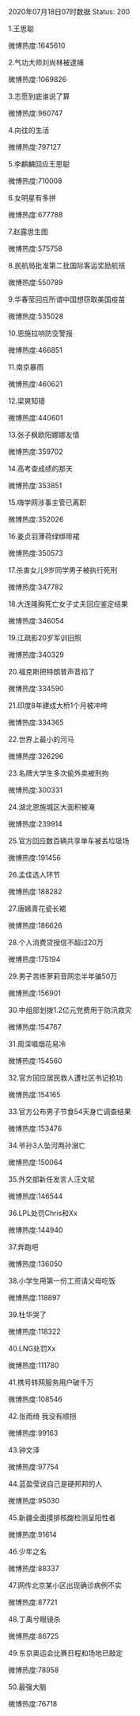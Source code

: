 2020年07月18日07时数据
Status: 200

1.王思聪

微博热度:1645610

2.气功大师刘尚林被逮捕

微博热度:1069826

3.志愿到底谁说了算

微博热度:960747

4.向往的生活

微博热度:797127

5.李麒麟回应王思聪

微博热度:710008

6.女明星有多拼

微博热度:677788

7.赵露思生图

微博热度:575758

8.民航局批准第二批国际客运奖励航班

微博热度:550789

9.华春莹回应所谓中国想窃取美国疫苗

微博热度:535028

10.恩施拉响防空警报

微博热度:466851

11.南京暴雨

微博热度:460621

12.梁爽知错

微博热度:440601

13.张子枫欧阳娜娜友情

微博热度:359702

14.高考查成绩的那天

微博热度:353851

15.嗨学网涉事主管已离职

微博热度:352026

16.姜贞羽薄荷绿绑带裙

微博热度:350573

17.杀害女儿9岁同学男子被执行死刑

微博热度:347782

18.大连隆胸死亡女子丈夫回应鉴定结果

微博热度:346054

19.江疏影20岁军训旧照

微博热度:340329

20.福克斯把特朗普声音掐了

微博热度:334590

21.印度8年建成大桥1个月被冲垮

微博热度:334365

22.世界上最小的河马

微博热度:326296

23.名牌大学生多次偷外卖被刑拘

微博热度:300331

24.湖北恩施城区大面积被淹

微博热度:239914

25.官方回应数百辆共享单车被丢垃圾场

微博热度:191456

26.孟佳选人环节

微博热度:188282

27.唐嫣青花瓷长裙

微博热度:186626

28.个人消费贷授信不超过20万

微博热度:175194

29.男子苦练萝莉音网恋半年骗50万

微博热度:156901

30.中组部划拨1.2亿元党费用于防汛救灾

微博热度:154767

31.周深唱烟花易冷

微博热度:154560

32.官方回应居民救人遭社区书记抢功

微博热度:154165

33.官方公布男子节食54天身亡调查结果

微博热度:153476

34.爷孙3人坠河两孙溺亡

微博热度:150064

35.外交部新任发言人汪文斌

微博热度:146544

36.LPL处罚Chris和Xx

微博热度:144940

37.奔跑吧

微博热度:136050

38.小学生用第一份工资请父母吃饭

微博热度:118897

39.杜华哭了

微博热度:118322

40.LNG处罚Xx

微博热度:111780

41.携号转网服务用户破千万

微博热度:108546

42.张雨绮 我没有顺拐

微博热度:99163

43.钟文泽

微博热度:97754

44.蓝盈莹说自己是硬邦邦的人

微博热度:95030

45.新疆全面摸排核酸检测呈阳性者

微博热度:91614

46.少年之名

微博热度:88337

47.网传北京某小区出现确诊病例不实

微博热度:87721

48.丁禹兮眼镜杀

微博热度:86725

49.东京奥运会比赛日程和场地已敲定

微博热度:78958

50.最强大脑

微博热度:76718

